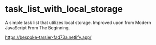 # task_list_with_local_storage
A simple task list that utilizes local storage. Improved upon from Modern JavaScript From The Beginning.

https://bespoke-tarsier-fad73a.netlify.app/
